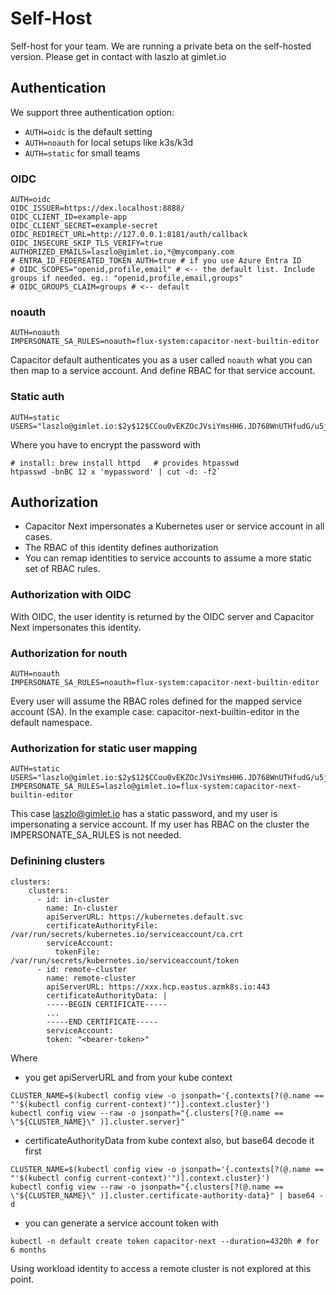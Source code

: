 # Self-Host

Self-host for your team. We are running a private beta on the self-hosted version. Please get in contact with laszlo at gimlet.io

## Authentication

We support three authentication option:
- `AUTH=oidc` is the default setting
- `AUTH=noauth` for local setups like k3s/k3d
- `AUTH=static` for small teams

### OIDC

```
AUTH=oidc
OIDC_ISSUER=https://dex.localhost:8888/
OIDC_CLIENT_ID=example-app
OIDC_CLIENT_SECRET=example-secret
OIDC_REDIRECT_URL=http://127.0.0.1:8181/auth/callback
OIDC_INSECURE_SKIP_TLS_VERIFY=true
AUTHORIZED_EMAILS=laszlo@gimlet.io,*@mycompany.com
# ENTRA_ID_FEDEREATED_TOKEN_AUTH=true # if you use Azure Entra ID
# OIDC_SCOPES="openid,profile,email" # <-- the default list. Include groups if needed. eg.: "openid,profile,email,groups"
# OIDC_GROUPS_CLAIM=groups # <-- default
```

### noauth

```
AUTH=noauth
IMPERSONATE_SA_RULES=noauth=flux-system:capacitor-next-builtin-editor
```

Capacitor default authenticates you as a user called `noauth` what you can then map to a service account. And define RBAC for that service account.

### Static auth

```
AUTH=static
USERS="laszlo@gimlet.io:$2y$12$CCou0vEKZOcJVsiYmsHH6.JD768WnUTHfudG/u5jWjNcAzgItdbgG"
```

Where you have to encrypt the password with

```
# install: brew install httpd   # provides htpasswd
htpasswd -bnBC 12 x 'mypassword' | cut -d: -f2`
```

## Authorization

- Capacitor Next impersonates a Kubernetes user or service account in all cases.
- The RBAC of this identity defines authorization
- You can remap identities to service accounts to assume a more static set of RBAC rules.

### Authorization with OIDC

With OIDC, the user identity is returned by the OIDC server and Capacitor Next impersonates this identity.

### Authorization for nouth

```
AUTH=noauth
IMPERSONATE_SA_RULES=noauth=flux-system:capacitor-next-builtin-editor
```

Every user will assume the RBAC roles defined for the mapped service account (SA). In the example case: capacitor-next-builtin-editor in the default namespace.

### Authorization for static user mapping

```
AUTH=static
USERS="laszlo@gimlet.io:$2y$12$CCou0vEKZOcJVsiYmsHH6.JD768WnUTHfudG/u5jWjNcAzgItdbgG[,anotheruser:password]"
IMPERSONATE_SA_RULES=laszlo@gimlet.io=flux-system:capacitor-next-builtin-editor
```

This case laszlo@gimlet.io has a static password, and my user is impersonating a service account. If my user has RBAC on the cluster the IMPERSONATE_SA_RULES is not needed.

### Definining clusters

```
clusters:
    clusters:
      - id: in-cluster
        name: In-cluster
        apiServerURL: https://kubernetes.default.svc
        certificateAuthorityFile: /var/run/secrets/kubernetes.io/serviceaccount/ca.crt
        serviceAccount:
          tokenFile: /var/run/secrets/kubernetes.io/serviceaccount/token
      - id: remote-cluster
        name: remote-cluster
        apiServerURL: https://xxx.hcp.eastus.azmk8s.io:443
        certificateAuthorityData: |
        -----BEGIN CERTIFICATE-----
        ...
        -----END CERTIFICATE-----
        serviceAccount:
        token: "<bearer-token>"
```

Where
- you get apiServerURL and from your kube context
```
CLUSTER_NAME=$(kubectl config view -o jsonpath='{.contexts[?(@.name == "'$(kubectl config current-context)'")].context.cluster}')
kubectl config view --raw -o jsonpath="{.clusters[?(@.name == \"${CLUSTER_NAME}\" )].cluster.server}"
```
- certificateAuthorityData from kube context also, but base64 decode it first
```
CLUSTER_NAME=$(kubectl config view -o jsonpath='{.contexts[?(@.name == "'$(kubectl config current-context)'")].context.cluster}')
kubectl config view --raw -o jsonpath="{.clusters[?(@.name == \"${CLUSTER_NAME}\" )].cluster.certificate-authority-data}" | base64 -d
```
- you can generate a service account token with
```
kubectl -n default create token capacitor-next --duration=4320h # for 6 months
```

Using workload identity to access a remote cluster is not explored at this point.
